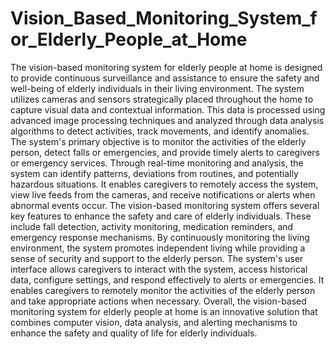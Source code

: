 # Vision_Based_Monitoring_System_for_Elderly_People_at_Home
The vision-based monitoring system for elderly people at home is designed to 
provide continuous surveillance and assistance to ensure the safety and well-being of 
elderly individuals in their living environment. The system utilizes cameras and sensors 
strategically placed throughout the home to capture visual data and contextual 
information. This data is processed using advanced image processing techniques and 
analyzed through data analysis algorithms to detect activities, track movements, and 
identify anomalies. 
The system's primary objective is to monitor the activities of the elderly person, 
detect falls or emergencies, and provide timely alerts to caregivers or emergency 
services. Through real-time monitoring and analysis, the system can identify patterns, 
deviations from routines, and potentially hazardous situations. It enables caregivers to 
remotely access the system, view live feeds from the cameras, and receive notifications 
or alerts when abnormal events occur. 
The vision-based monitoring system offers several key features to enhance the 
safety and care of elderly individuals. These include fall detection, activity monitoring, 
medication reminders, and emergency response mechanisms. By continuously 
monitoring the living environment, the system promotes independent living while 
providing a sense of security and support to the elderly person. 
The system's user interface allows caregivers to interact with the system, access 
historical data, configure settings, and respond effectively to alerts or emergencies. It 
enables caregivers to remotely monitor the activities of the elderly person and take 
appropriate actions when necessary. 
Overall, the vision-based monitoring system for elderly people at home is an 
innovative solution that combines computer vision, data analysis, and alerting 
mechanisms to enhance the safety and quality of life for elderly individuals.
